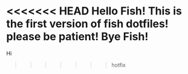 <<<<<<< HEAD
Hello Fish!
This is the first version of fish dotfiles!
please be patient!
Bye Fish!
=======
Hi
>>>>>>> hotfix
